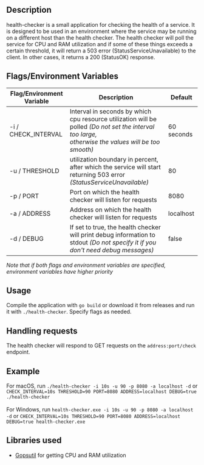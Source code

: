 ## Description
health-checker is a small application for checking the health of a service. 
It is designed to be used in an environment where the service may be running on a different host than the 
health checker. The health checker will poll the service for CPU and RAM utilization and if some of these things exceeds a certain threshold,
it will return a 503 error (StatusServiceUnavailable) to the client. In other cases, it returns a 200 (StatusOK) response.


## Flags/Environment Variables
| Flag/Environment Variable | Description                                                                                                                                              | Default    |
|---------------------------|----------------------------------------------------------------------------------------------------------------------------------------------------------|------------|
| -i / CHECK_INTERVAL       | Interval in seconds by which cpu resource utilization will be polled _(Do not set the interval too large, <br/>otherwise the values will be too smooth)_ | 60 seconds |
| -u / THRESHOLD            | utilization boundary in percent, after which the service will start returning 503 error _(StatusServiceUnavailable)_                                     | 80         |
| -p / PORT                 | Port on which the health checker will listen for requests                                                                                                | 8080       |
| -a / ADDRESS              | Address on which the health checker will listen for requests                                                                                             | localhost  |
| -d / DEBUG                | If set to true, the health checker will print debug information to stdout _(Do not specify it if you don't need debug messages)_                         | false      |

_Note that if both flags and environment variables are specified, environment variables have higher priority_

## Usage
Compile the application with `go build` or download it from releases and run it with `./health-checker`. Specify flags as needed.

## Handling requests
The health checker will respond to GET requests on the `address:port/check` endpoint.

## Example
For macOS, run `./health-checker -i 10s -u 90 -p 8080 -a localhost -d` or `CHECK_INTERVAL=10s THRESHOLD=90 PORT=8080 ADDRESS=localhost DEBUG=true ./health-checker` </br></br>
For Windows, run `health-checker.exe -i 10s -u 90 -p 8080 -a localhost -d` or `CHECK_INTERVAL=10s THRESHOLD=90 PORT=8080 ADDRESS=localhost DEBUG=true health-checker.exe`

## Libraries used
- [Gopsutil](https://github.com/shirou/gopsutil) for getting CPU and RAM utilization
